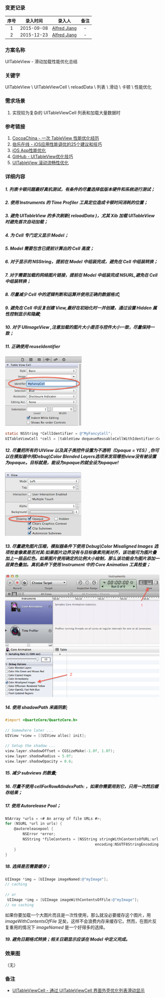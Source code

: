 ### 变更记录

| 序号 | 录入时间 | 录入人 | 备注 |
|:--------:|:--------:|:--------:|:--------:|
| 1 | 2015-09-08 | [Alfred Jiang](https://github.com/viktyz) | - |
| 2 | 2015-12-23 | [Alfred Jiang](https://github.com/viktyz) | - |

### 方案名称

UITableView - 滑动加载性能优化总结

### 关键字

UITableView \ UITableViewCell \ reloadData \ 列表 \ 滑动 \ 卡顿 \ 性能优化

### 需求场景

1. 实现较为复杂的 UITableViewCell 列表和加载大量数据时

### 参考链接

1. [CocoaChina - 一次 TableView 性能优化经历](http://www.cocoachina.com/ios/20150906/13212.html)
2. [伯乐在线 - iOS应用性能调优的25个建议和技巧](http://blog.jobbole.com/37984/)
3. [iOS App性能优化](http://www.hrchen.com/2013/05/performance-with-instruments/)
4. [GitHub - UITableView优化技巧](http://longxdragon.github.io/2015/05/26/UITableView优化技巧/)
5. [UITableView 滚动流畅性优化](http://blog.cocoabit.com/2014-02-09-uitableview-gun-dong-liu-cheng-xing-you-hua/)

### 详细内容

##### 1. 列表卡顿问题最好真机测试，有条件的尽量选择低版本硬件和系统进行测试；
##### 2. 使用 Instruments 的 Time Profiler 工具定位造成卡顿时间消耗的位置；
##### 3. 避免 UITableView 的多次刷新( reloadData )，尤其 Xib 加载 UITableView 时避免首次自动加载；
##### 4. 为 Cell 专门定义显示 Model；
##### 5. Model 需要包含已提前计算出的 Cell 高度；
##### 6. 对于显示的 NSString，提前在 Model 中组装完成，避免在 Cell 中组装转换；
##### 7. 对于需要加载的网络图片链接，提前在 Model 中组装完成 NSURL,避免在 Cell 中组装转换；
##### 8. 尽量减少 Cell 中的逻辑判断和运算并使用正确的数据格式;
##### 9. 避免在 Cell 中反复创建 View,最好在初始化时一并创建，通过设置 Hidden 属性控制显示和隐藏;
##### 10. 对于 UIImageView ,注意加载的图片大小是否与控件大小一致，尽量保持一致；
##### 11. 正确使用 reuseIdentifier

![Image_00122_00001](Images/Image_00122_00001.png)

```objectivec
static NSString *CellIdentifier = @"MyFancyCell";
UITableViewCell *cell = [tableView dequeueReusableCellWithIdentifier:CellIdentifier forIndexPath:indexPath];
```

##### 12. 尽量把所有的 UIView 以及其子类控件设置为不透明（Opaque = YES）,你可以在模拟器中用Debug\Color Blended Layers选项来发现哪些view没有被设置为opaque。目标就是，能设为opaque的就全设为opaque!

![](Images/Image_00122_00002.png)

##### 13. 尽量避免图片压缩，模拟器条件下使用 Debug\Color Misaligned Images 选项检查像素是否对其:如果图片边界没有与目标像素完美对齐，该功能可为图片叠加上一层品红色。如果图片使用确定的比例大小绘制，那么该功能会为图片添加一层黄色叠加。真机条件下使用 Instrument 中的 Core Animation 工具检查；

![](Images/Image_00122_00003.png)

##### 14. 使用 *shadowPath* 来画阴影;
```objectivec
#import <QuartzCore/QuartzCore.h>

// Somewhere later ...
UIView *view = [[UIView alloc] init];

// Setup the shadow ...
view.layer.shadowOffset = CGSizeMake(-1.0f, 1.0f);
view.layer.shadowRadius = 5.0f;
view.layer.shadowOpacity = 0.6;
```

##### 15. 减少 subviews 的数量;
##### 16. 尽量不使用 *cellForRowAtIndexPath:* ，如果你需要用到它，只用一次然后缓存结果；
##### 17. 使用 Autorelease Pool；
```objectivec
NSArray *urls = <# An array of file URLs #>;
for (NSURL *url in urls) {
    @autoreleasepool {
        NSError *error;
        NSString *fileContents = [NSString stringWithContentsOfURL:url
                                         encoding:NSUTF8StringEncoding error:&error];
    }
}
```

##### 18. 选择是否需要缓存；
```objectivec
UIImage *img = [UIImage imageNamed:@"myImage"];
// caching

// or
 UIImage *img = [UIImage imageWithContentsOfFile:@"myImage"];
// no caching
```

如果你要加载一个大图片而且是一次性使用，那么就没必要缓存这个图片，用 *imageWithContentsOfFile* 足矣，这样不会浪费内存来缓存它。然而，在图片反复重用的情况下 *imageNamed* 是一个好得多的选择。

##### 19. 避免日期格式转换；相关日期显示应该在 Model 中定义完成。

### 效果图
（无）

### 备注

* [UITableViewCell - 通过 UITableViewCell 界面外壳优化列表滑动显示](Note_00230_20170706.md)
